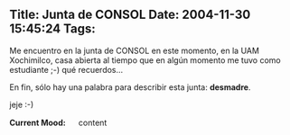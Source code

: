 Title: Junta de CONSOL
Date: 2004-11-30 15:45:24
Tags: 
---
<p>Me encuentro en la junta de CONSOL en este momento, en la UAM Xochimilco, casa abierta al tiempo que en algún momento me tuvo como estudiante ;-) qué recuerdos&#8230;</p>

<p>En fin, sólo hay una palabra para describir esta junta: <strong>desmadre</strong>.</p>

<p>jeje :-)</p>

<p><strong>Current Mood:</strong> <img width="15" height="15" src="http://stat.livejournal.com/img/mood/growf/smileys/smile.gif"/> content</p>
